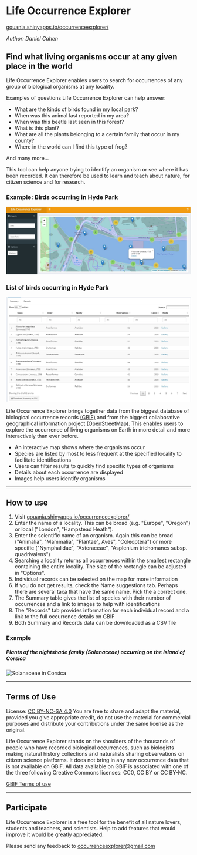 # Life Occurrence Explorer

[gouania.shinyapps.io/occurrenceexplorer/](https://gouania.shinyapps.io/occurrenceexplorer/)

*Author: Daniel Cahen*

## Find what living organisms occur at any given place in the world
  
Life Occurrence Explorer enables users to search for occurrences of any group of biological organisms at any locality. 

Examples of questions Life Occurrence Explorer can help answer:

* What are the kinds of birds found in my local park?
* When was this animal last reported in my area?
* When was this beetle last seen in this forest?
* What is this plant?
* What are all the plants belonging to a certain family that occur in my county?
* Where in the world can I find this type of frog?

And many more...

This tool can help anyone trying to identify an organism or see where it has been recorded.
It can therefore be used to learn and teach about nature, for citizen science and for research.

### Example: Birds occurring in Hyde Park
![Example: Birds occurring in Hyde Park](/images/BirdsHydePark.jpg "Birds Hyde Park")

### List of birds occurring in Hyde Park
![List of birds occurring in Hyde Park](/images/SummaryHydePark.jpg "List Hyde Park")

Life Occurrence Explorer brings together data from the biggest database of biological occurrence records [(GBIF)](https://www.gbif.org/what-is-gbif) and from the biggest collaborative geographical information project [(OpenStreetMap)](https://www.openstreetmap.org/). This enables users to explore the occurrence of living organisms on Earth in more detail and more interactively than ever before. 

* An interactive map shows where the organisms occur
* Species are listed by most to less frequent at the specified locality to facilitate identifications
* Users can filter results to quickly find specific types of organisms
* Details about each occurrence are displayed
* Images help users identify organisms


------

## How to use

1. Visit [gouania.shinyapps.io/occurrenceexplorer/](https://gouania.shinyapps.io/occurrenceexplorer/)
2. Enter the name of a locality. This can be broad (e.g. "Europe", "Oregon") or local ("London", "Hampstead Heath"). 
3. Enter the scientific name of an organism. Again this can be broad ("Animalia", "Mammalia", "Plantae", Aves", "Coleoptera") or more specific ("Nymphalidae", "Asteraceae", "Asplenium trichomanes subsp. quadrivalens")
4. Searching a locality returns all occurrences within the smallest rectangle containing the entire locality. The size of the rectangle can be adjusted in "Options".
5. Individual records can be selected on the map for more information
6. If you do not get results, check the Name suggestions tab. Perhaps there are several taxa that have the same name. Pick the a correct one.
7. The Summary table gives the list of species with their number of occurrences and a link to images to help with identifications
8. The "Records" tab provides information for each individual record and a link to the full occurrence details on GBIF
9. Both Summary and Records data can be downloaded as a CSV file

### Example
##### Plants of the nightshade family (Solanaceae) occurring on the island of Corsica
![Solanaceae in Corsica](/images/LifeOccurrenceExample.gif "Solanaceae in Corsica")

------

## Terms of Use

License: [CC BY-NC-SA 4.0](https://creativecommons.org/licenses/by-nc-sa/4.0/)
You are free to share and adapt the material, provided you give appropriate credit, do not use the material for commercial purposes and distribute your contributions under the same license as the original.

Life Occurrence Explorer stands on the shoulders of the thousands of people who have recorded biological occurrences, such as biologists making natural history collections and naturalists sharing observations on citizen science platforms. It does not bring in any new occurrence data that is not available on GBIF. All data available on GBIF is associated with one of the three following Creative Commons licenses: CC0, CC BY or CC BY-NC. 

[GBIF Terms of use](https://www.gbif.org/terms)

------

## Participate

Life Occurrence Explorer is a free tool for the benefit of all nature lovers, students and teachers, and scientists. Help to add features that would improve it would be greatly appreciated.

Please send any feedback to occurrenceexplorer@gmail.com
